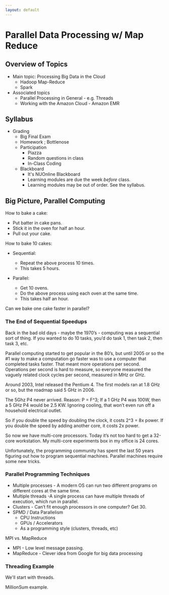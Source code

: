 ```yaml
---
layout: default
---
```


# Parallel Data Processing w/ Map Reduce

## Overview of Topics

 - Main topic: Processing Big Data in the Cloud
   - Hadoop Map-Reduce
   - Spark
 - Associated topics
   - Parallel Processing in General - e.g. Threads
   - Working with the Amazon Cloud - Amazon EMR

## Syllabus

 - Grading
   - Big Final Exam
   - Homework ; Bottlenose
   - Participation
     - Piazza
     - Random questions in class
     - In-Class Coding
   - Blackboard
     - It's NUOnline Blackboard
     - Learning modules are due the week *before* class.
     - Learning modules may be out of order. See the syllabus.

## Big Picture, Parallel Computing

How to bake a cake:
 - Put batter in cake pans.
 - Stick it in the oven for half an hour.
 - Pull out your cake.

How to bake 10 cakes:
 - Sequential:
   - Repeat the above process 10 times.
   - This takes 5 hours.

 - Parallel:
   - Get 10 ovens.
   - Do the above process using each oven at the same time.
   - This takes half an hour.

Can we bake one cake faster in parallel?

### The End of Sequential Speedups

Back in the bad old days - maybe the 1970’s - computing was a sequential sort
of thing. If you wanted to do 10 tasks, you’d do task 1, then task 2, then task
3, etc.

Parallel computing started to get popular in the 80’s, but until 2005 or so the
\#1 way to make a computation go faster was to use a computer that completed
tasks faster. That meant more operations per second. Operations per second is
hard to measure, so everyone measured the vaguely related clock cycles per
second, measured in MHz or GHz.

Around 2003, Intel released the Pentium 4. The first models ran at 1.8 GHz or
so, but the roadmap said 5 GHz in 2006.

The 5Ghz P4 never arrived. Reason: P = F^3; If a 1 GHz P4 was 100W, then a 5
GHz P4 would be 2.5 KW. Ignoring cooling, that won’t even run off a household
electrical outlet.

So if you double the speed by doubling the clock, it costs 2^3 = 8x power.
If you double the speed by adding another core, it costs 2x power.

So now we have multi-core processors. Today it’s not too hard to get a 32-core
workstation. My multi-core experiments box in my office is 24 cores.

Unfortunately, the programming community has spent the last 50 years figuring
out how to program sequential machines. Parallel machines require some new
tricks.

### Parallel Programming Techniques

 - Multiple processes - A modern OS can run two different programs on different cores at the same time.
 - Multiple threads -A single process can have multiple threads of execution, which run in parallel.
 - Clusters - Can’t fit enough processors in one computer? Get 30.
 - SPMD / Data Parallelism 
   - CPU Instructions
   - GPUs / Accelerators
   - As a programming style (clusters, threads, etc)

MPI vs. MapReduce

 - MPI - Low level message passing.
 - MapReduce - Clever idea from Google for big data processing

### Threading Example

We'll start with threads.

MillionSum example.


